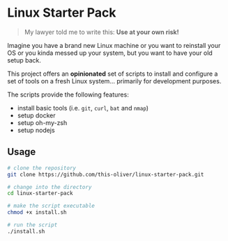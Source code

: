 # Linux Starter Pack

> My lawyer told me to write this: **Use at your own risk!**

Imagine you have a brand new Linux machine or you want to reinstall your OS or you kinda messed up your system, but you want to have your old setup back.

This project offers an **opinionated** set of scripts to install and configure a set of tools on a fresh Linux system... primarily for development purposes.

The scripts provide the following features:

- install basic tools (i.e. `git`, `curl`, `bat` and `nmap`)
- setup docker
- setup oh-my-zsh
- setup nodejs

## Usage

```bash
# clone the repository
git clone https://github.com/this-oliver/linux-starter-pack.git

# change into the directory
cd linux-starter-pack

# make the script executable
chmod +x install.sh

# run the script
./install.sh
```
